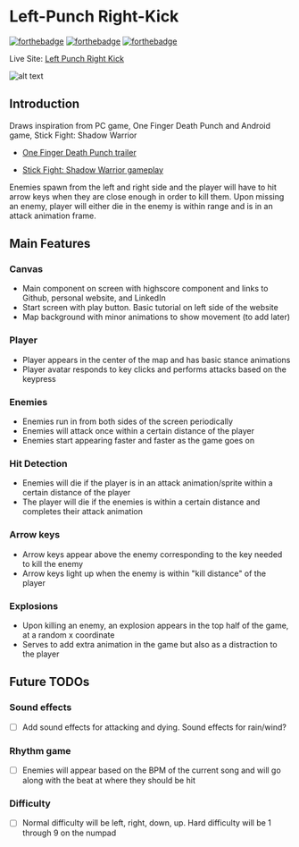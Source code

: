 # Left-Punch Right-Kick 

[![forthebadge](https://forthebadge.com/images/badges/made-with-javascript.svg)](https://forthebadge.com)  [![forthebadge](https://forthebadge.com/images/badges/uses-css.svg)](https://forthebadge.com)  [![forthebadge](https://forthebadge.com/images/badges/uses-html.svg)](https://forthebadge.com)

Live Site: [Left Punch Right Kick](https://saphknight.github.io/left-punch-right-kick/ "Left Punch Right Kick")

![alt text][lprkdemo]

[lprkdemo]: https://github.com/saphknight/left-punch-right-kick/blob/master/src/assets/Game%20Demo.PNG "Game Demo"

## Introduction 
Draws inspiration from PC game, One Finger Death Punch and Android game, Stick Fight: Shadow Warrior 

* [One Finger Death Punch trailer](https://www.youtube.com/watch?v=R1j0VE6d-xE "One Finger Death Punch")

* [Stick Fight: Shadow Warrior gameplay](https://www.youtube.com/watch?v=WkuO8iqzXIA "Stick Fight: Shadow Warrior")

Enemies spawn from the left and right side and the player will have to hit arrow keys when they are close enough in order to kill them. Upon missing an enemy, player will either die in the enemy is within range and is in an attack animation frame. 

## Main Features

### Canvas
* Main component on screen with highscore component and links to Github, personal website, and LinkedIn
* Start screen with play button. Basic tutorial on left side of the website
* Map background with minor animations to show movement (to add later) 

### Player
* Player appears in the center of the map and has basic stance animations
* Player avatar responds to key clicks and performs attacks based on the keypress

### Enemies
* Enemies run in from both sides of the screen periodically
* Enemies will attack once within a certain distance of the player
* Enemies start appearing faster and faster as the game goes on

### Hit Detection
* Enemies will die if the player is in an attack animation/sprite within a certain distance of the player
* The player will die if the enemies is within a certain distance and completes their attack animation

### Arrow keys
* Arrow keys appear above the enemy corresponding to the key needed to kill the enemy
* Arrow keys light up when the enemy is within "kill distance" of the player 

### Explosions
* Upon killing an enemy, an explosion appears in the top half of the game, at a random x coordinate 
* Serves to add extra animation in the game but also as a distraction to the player

## Future TODOs

### Sound effects
- [ ] Add sound effects for attacking and dying. Sound effects for rain/wind?

### Rhythm game  
- [ ] Enemies will appear based on the BPM of the current song and will go along with the beat at where they should be hit

### Difficulty 
- [ ] Normal difficulty will be left, right, down, up. Hard difficulty will be 1 through 9 on the numpad 
